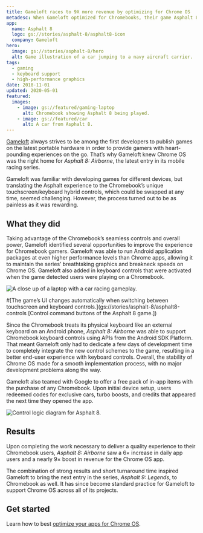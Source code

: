 ```yaml
---
title: Gameloft races to 9X more revenue by optimizing for Chrome OS
metadesc: When Gameloft optimized for Chromebooks, their game Asphalt 8 saw a 6× increase in daily app users and a nearly 9× boost in their Chrome OS app revenue.
app:
  name: Asphalt 8
  logo: gs://stories/asphalt-8/asphalt8-icon
  company: Gameloft
hero:
  image: gs://stories/asphalt-8/hero
  alt: Game illustration of a car jumping to a navy aircraft carrier.
tags:
  - gaming
  - keyboard support
  - high-performance graphics
date: 2018-11-01
updated: 2020-05-01
featured:
  images:
    - image: gs://featured/gaming-laptop
      alt: Chromebook showing Asphalt 8 being played.
    - image: gs://featured/car
      alt: A car from Asphalt 8.
---
```


[Gameloft](https://play.google.com/store/apps/dev?id=4826827787946964969) always strives to be among the first developers to publish games on the latest portable hardware in order to provide gamers with heart-pounding experiences on the go. That’s why Gameloft knew Chrome OS was the right home for _Asphalt 8: Airborne_, the latest entry in its mobile racing series.

Gameloft was familiar with developing games for different devices, but translating the Asphalt experience to the Chromebook’s unique touchscreen/keyboard hybrid controls, which could be swapped at any time, seemed challenging. However, the process turned out to be as painless as it was rewarding.

## What they did

Taking advantage of the Chromebook’s seamless controls and overall power, Gameloft identified several opportunities to improve the experience for Chromebook gamers. Gameloft was able to run Android application packages at even higher performance levels than Chrome apps, allowing it to maintain the series’ breathtaking graphics and breakneck speeds on Chrome OS. Gameloft also added in keyboard controls that were activated when the game detected users were playing on a Chromebook.

![A close up of a laptop with a car racing gameplay.](gs://stories/asphalt-8/asphalt8-gameplay)

#[The game’s UI changes automatically when switching between touchscreen and keyboard controls.](gs://stories/asphalt-8/asphalt8-controls [Control command buttons of the Asphalt 8 game.])

Since the Chromebook treats its physical keyboard like an external keyboard on an Android phone, _Asphalt 8: Airborne_ was able to support Chromebook keyboard controls using APIs from the Android SDK Platform. That meant Gameloft only had to dedicate a few days of development time to completely integrate the new control schemes to the game, resulting in a better end-user experience with keyboard controls. Overall, the stability of Chrome OS made for a smooth implementation process, with no major development problems along the way.

Gameloft also teamed with Google to offer a free pack of in-app items with the purchase of any Chromebook. Upon initial device setup, users redeemed codes for exclusive cars, turbo boosts, and credits that appeared the next time they opened the app.

![Control logic diagram for Asphalt 8.](gs://stories/asphalt-8/asphalt8-control-logic)

## Results

Upon completing the work necessary to deliver a quality experience to their Chromebook users, _Asphalt 8: Airborne_ saw a 6× increase in daily app users and a nearly 9× boost in revenue for the Chrome OS app.

The combination of strong results and short turnaround time inspired Gameloft to bring the next entry in the series, _Asphalt 9: Legends_, to Chromebook as well. It has since become standard practice for Gameloft to support Chrome OS across all of its projects.

## Get started

Learn how to best [optimize your apps for Chrome OS](/{{locale.code}}/android/optimizing).
